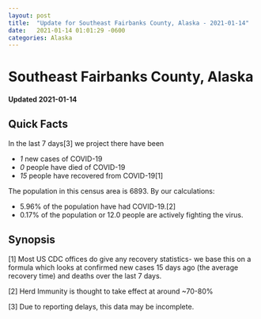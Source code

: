 ```yaml
---
layout: post
title:  "Update for Southeast Fairbanks County, Alaska - 2021-01-14"
date:   2021-01-14 01:01:29 -0600
categories: Alaska
---
```


# Southeast Fairbanks County, Alaska
#### Updated 2021-01-14

## Quick Facts

In the last 7 days[3] we project there have been
- *1* new cases of COVID-19
- *0* people have died of COVID-19
- *15* people have recovered from COVID-19[1]

The population in this census area is 6893. By our calculations:
- 5.96% of the population have had COVID-19.[2]
- 0.17% of the population or 12.0 people are actively fighting the virus.

## Synopsis




[1] Most US CDC offices do give any recovery statistics- we base this on a formula which looks at confirmed new cases
15 days ago (the average recovery time) and deaths over the last 7 days.

[2] Herd Immunity is thought to take effect at around ~70-80%

[3] Due to reporting delays, this data may be incomplete.
 
    